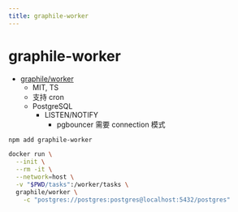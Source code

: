 ```yaml
---
title: graphile-worker
---
```


# graphile-worker

- [graphile/worker](https://github.com/graphile/worker)
  - MIT, TS
  - 支持 cron
  - PostgreSQL
    - LISTEN/NOTIFY
      - pgbouncer 需要 connection 模式

```bash
npm add graphile-worker
```

```bash
docker run \
  --init \
  --rm -it \
  --network=host \
  -v "$PWD/tasks":/worker/tasks \
  graphile/worker \
    -c "postgres://postgres:postgres@localhost:5432/postgres"
```
